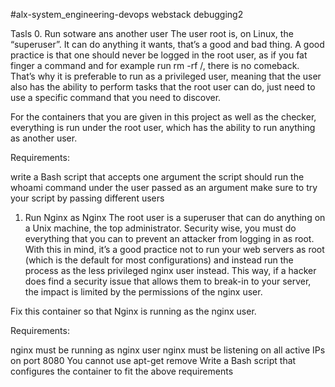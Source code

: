 #alx-system_engineering-devops
 webstack debugging2

 Tasls
 0. Run sotware ans another user
 The user root is, on Linux, the “superuser”. It can do anything it wants, that’s a good and bad thing. A good practice
 is that one should never be logged in the root user, as if you fat finger a command and for example run rm -rf /, there
 is no comeback. That’s why it is preferable to run as a privileged user, meaning that the user also has the ability to
 perform tasks that the root user can do, just need to use a specific command that you need to discover.

 For the containers that you are given in this project as well as the checker, everything is run under the root user,
 which has the ability to run anything as another user.

 Requirements:

 write a Bash script that accepts one argument
 the script should run the whoami command under the user passed as an argument
 make sure to try your script by passing different users

 1. Run Nginx as Nginx
 The root user is a superuser that can do anything on a Unix machine, the top administrator. Security wise, you must do
 everything that you can to prevent an attacker from logging in as root. With this in mind, it’s a good practice not to
 run your web servers as root (which is the default for most configurations) and instead run the process as the less
 privileged nginx user instead. This way, if a hacker does find a security issue that allows them to break-in to your
 server, the impact is limited by the permissions of the nginx user.

 Fix this container so that Nginx is running as the nginx user.

 Requirements:

 nginx must be running as nginx user
 nginx must be listening on all active IPs on port 8080
 You cannot use apt-get remove
 Write a Bash script that configures the container to fit the above requirements
